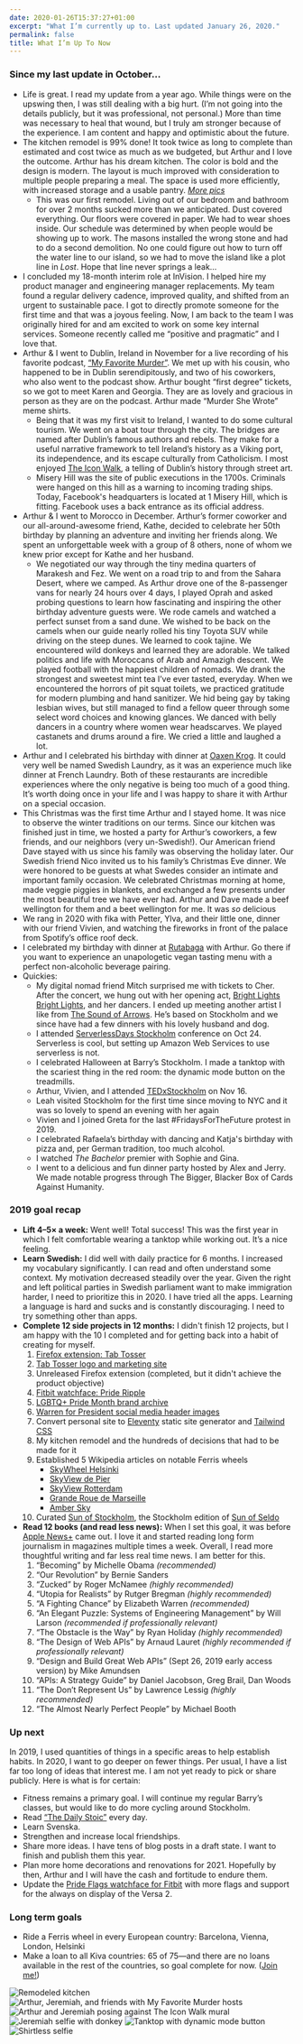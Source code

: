 ```yaml
---
date: 2020-01-26T15:37:27+01:00
excerpt: "What I’m currently up to. Last updated January 26, 2020."
permalink: false
title: What I’m Up To Now
---
```


<div class="mx-auto lg:flex">
<div class="lg:w-3/5 lg:pr-16 lg:border-r lg:border-purple-300">

### Since my last update in October…

- Life is great. I read my update from a year ago. While things were on the upswing then, I was still dealing with a big hurt. (I’m not going into the details publicly, but it was professional, not personal.) More than time was necessary to heal that wound, but I truly am stronger because of the experience. I am content and happy and optimistic about the future.
-  The kitchen remodel is 99% done! It took twice as long to complete than estimated and cost twice as much as we budgeted, but Arthur and I love the outcome. Arthur has his dream kitchen. The color is bold and the design is modern. The layout is much improved with consideration to multiple people preparing a meal. The space is used more efficiently, with increased storage and a usable pantry. [_More pics_](https://www.brittfurn.se/i/projekt/mannagrynstorget.html)
    - This was our first remodel. Living out of our bedroom and bathroom for over 2 months sucked more than we anticipated. Dust covered everything. Our floors were covered in paper. We had to wear shoes inside. Our schedule was determined by when people would be showing up to work. The masons installed the wrong stone and had to do a second demolition. No one could figure out how to turn off the water line to our island, so we had to move the island like a plot line in *Lost*. Hope that line never springs a leak…
- I concluded my 18-month interim role at InVision. I helped hire my product manager and engineering manager replacements. My team found a regular delivery cadence, improved quality, and shifted from an urgent to sustainable pace. I got to directly promote someone for the first time and that was a joyous feeling. Now, I am back to the team I was originally hired for and am excited to work on some key internal services. Someone recently called me “positive and pragmatic” and I love that.
- Arthur & I went to Dublin, Ireland in November for a live recording of his favorite podcast, [“My Favorite Murder”](https://www.myfavoritemurder.com/). We met up with his cousin, who happened to be in Dublin serendipitously, and two of his coworkers, who also went to the podcast show. Arthur bought “first degree” tickets, so we got to meet Karen and Georgia. They are as lovely and gracious in person as they are on the podcast. Arthur made “Murder She Wrote” meme shirts.
    - Being that it was my first visit to Ireland, I wanted to do some cultural tourism. We went on a boat tour through the city. The bridges are named after Dublin’s famous authors and rebels. They make for a useful narrative framework to tell Ireland’s history as a Viking port, its independence, and its escape culturally from Catholicism. I most enjoyed [The Icon Walk](https://iconfactorydublin.com/the-icon-walk), a telling of Dublin’s history through street art.
    - Misery Hill was the site of public executions in the 1700s. Criminals were hanged on this hill as a warning to incoming trading ships. Today, Facebook's headquarters is located at 1 Misery Hill, which is fitting. Facebook uses a back entrance as its official address.
- Arthur & I went to Morocco in December. Arthur’s former coworker and our all-around-awesome friend, Kathe, decided to celebrate her 50th birthday by planning an adventure and inviting her friends along. We spent an unforgettable week with a group of 8 others, none of whom we knew prior except for Kathe and her husband.
    - We negotiated our way through the tiny medina quarters of Marakesh and Fez. We went on a road trip to and from the Sahara Desert, where we camped. As Arthur drove one of the 8-passenger vans for nearly 24 hours over 4 days, I played Oprah and asked probing questions to learn how fascinating and inspiring the other birthday adventure guests were. We rode camels and watched a perfect sunset from a sand dune. We wished to be back on the camels when our guide nearly rolled his tiny Toyota SUV while driving on the steep dunes. We learned to cook tajine. We encountered wild donkeys and learned they are adorable. We talked politics and life with Moroccans of Arab and Amazigh descent. We played football with the happiest children of nomads. We drank the strongest and sweetest mint tea I’ve ever tasted, everyday. When we encountered the horrors of pit squat toilets, we practiced gratitude for modern plumbing and hand sanitizer. We hid being gay by taking lesbian wives, but still managed to find a fellow queer through some select word choices and knowing glances. We danced with belly dancers in a country where women wear headscarves. We played castanets and drums around a fire. We cried a little and laughed a lot.
- Arthur and I celebrated his birthday with dinner at [Oaxen Krog](https://oaxen.com/en/). It could very well be named Swedish Laundry, as it was an experience much like dinner at French Laundry. Both of these restaurants are incredible experiences where the only negative is being too much of a good thing. It’s worth doing once in your life and I was happy to share it with Arthur on a special occasion.
- This Christmas was the first time Arthur and I stayed home. It was nice to observe the winter traditions on our terms. Since our kitchen was finished just in time, we hosted a party for Arthur’s coworkers, a few friends, and our neighbors (very un-Swedish!). Our American friend Dave stayed with us since his family was observing the holiday later. Our Swedish friend Nico invited us to his family’s Christmas Eve dinner. We were honored to be guests at what Swedes consider an intimate and important family occasion. We celebrated Christmas morning at home, made veggie piggies in blankets, and exchanged a few presents under the most beautiful tree we have ever had. Arthur and Dave made a beef wellington for them and a beet wellington for me. It was _so_ delicious
- We rang in 2020 with fika with Petter, Ylva, and their little one, dinner with our friend Vivien, and watching the fireworks in front of the palace from Spotify’s office roof deck.
- I celebrated my birthday with dinner at [Rutabaga](https://www.grandhotel.se/en/food-beverage/mathias-dahlgren/rutabaga) with Arthur. Go there if you want to experience an unapologetic vegan tasting menu with a perfect non-alcoholic beverage pairing.
- Quickies:
    - My digital nomad friend Mitch surprised me with tickets to Cher. After the concert, we hung out with her opening act, [Bright Lights Bright Lights](https://songwhip.com/artist/bright-light-bright-light), and her dancers. I ended up meeting another artist I like from [The Sound of Arrows](https://songwhip.com/artist/the-sound-of-arrows). He’s based on Stockholm and we since have had a few dinners with his lovely husband and dog.
    - I attended [ServerlessDays Stockholm](https://www.eventbrite.se/e/serverlessdays-stockholm-2019-tickets-61419254644) conference on Oct 24. Serverless is cool, but setting up Amazon Web Services to use serverless is not.
    - I celebrated Halloween at Barry’s Stockholm. I made a tanktop with the scariest thing in the red room: the dynamic mode button on the treadmills.
    - Arthur, Vivien, and I attended [TEDxStockholm](https://tedxstockholm.com/) on Nov 16.
    - Leah visited Stockholm for the first time since moving to NYC and it was so lovely to spend an evening with her again
    - Vivien and I joined Greta for the last #FridaysForTheFuture protest in 2019.
    - I celebrated Rafaela’s birthday with dancing and Katja's birthday with pizza and, per German tradition, too much alcohol.
    - I watched _The Bachelor_ premier with Sophie and Gina.
    - I went to a delicious and fun dinner party hosted by Alex and Jerry. We made notable progress through The Bigger, Blacker Box of Cards Against Humanity.

### 2019 goal recap

- **Lift 4–5× a week:** Went well! Total success! This was the first year in which I felt comfortable wearing a tanktop while working out. It’s a nice feeling.
- **Learn Swedish:** I did well with daily practice for 6 months. I increased my vocabulary significantly. I can read and often understand some context. My motivation decreased steadily over the year. Given the right and left political parties in Swedish parliament want to make immigration harder, I need to prioritize this in 2020. I have tried all the apps. Learning a language is hard and sucks and is constantly discouraging. I need to try something other than apps.
- **Complete 12 side projects in 12 months:** I didn't finish 12 projects, but I am happy with the 10 I completed and for getting back into a habit of creating for myself.
    1. [Firefox extension: Tab Tosser](/posts/introducing-tab-tosser/)
    2. [Tab Tosser logo and marketing site](/tab-tosser/)
    3. Unreleased Firefox extension (completed, but it didn't achieve the product objective)
    4. [Fitbit watchface: Pride Ripple](https://gallery.fitbit.com/details/e9f93783-42d4-4e7d-ba57-9a2cfce9ebc7)
    5. [LGBTQ+ Pride Month brand archive](https://github.com/jeremiahlee/pride-archive)
    6. [Warren for President social media header images](https://github.com/jeremiahlee/warren-for-president)
    7. Convert personal site to [Eleventy](https://www.11ty.io/) static site generator and [Tailwind CSS](https://tailwindcss.com/)
    8. My kitchen remodel and the hundreds of decisions that had to be made for it
    9. Established 5 Wikipedia articles on notable Ferris wheels
        - [SkyWheel Helsinki](https://en.wikipedia.org/wiki/SkyWheel_Helsinki)
        - [SkyView de Pier](https://en.wikipedia.org/wiki/SkyView_de_Pier)
        - [SkyView Rotterdam](https://en.wikipedia.org/wiki/SkyView_Rotterdam)
        - [Grande Roue de Marseille](https://en.wikipedia.org/wiki/Grande_Roue_de_Marseille)
        - [Amber Sky](https://en.wikipedia.org/wiki/Amber_Sky)
    10. Curated [Sun of Stockholm](https://twitter.com/sunofstockholm), the Stockholm edition of [Sun of Seldo](https://twitter.com/sunofseldo)
- **Read 12 books (and read less news):** When I set this goal, it was before [Apple News+](https://www.apple.com/apple-news/) came out. I love it and started reading long form journalism in magazines multiple times a week. Overall, I read more thoughtful writing and far less real time news. I am better for this.
    1. “Becoming” by Michelle Obama _(recommended)_
    2. “Our Revolution” by Bernie Sanders
    3. “Zucked” by Roger McNamee _(highly recommended)_
    4. “Utopia for Realists” by Rutger Bregman _(highly recommended)_
    5. “A Fighting Chance” by Elizabeth Warren _(recommended)_
    6. “An Elegant Puzzle: Systems of Engineering Management” by Will Larson _(recommended if professionally relevant)_
    7. “The Obstacle is the Way” by Ryan Holiday _(highly recommended)_
    8. “The Design of Web APIs” by Arnaud Lauret _(highly recommended if professionally relevant)_
    9. “Design and Build Great Web APIs” (Sept 26, 2019 early access version) by Mike Amundsen
    10. “APIs: A Strategy Guide” by Daniel Jacobson, Greg Brail, Dan Woods
    11. “The Don’t Represent Us” by Lawrence Lessig _(highly recommended)_
    12. “The Almost Nearly Perfect People” by Michael Booth

### Up next

In 2019, I used quantities of things in a specific areas to help establish habits. In 2020, I want to go deeper on fewer things. Per usual, I have a list far too long of ideas that interest me. I am not yet ready to pick or share publicly. Here is what is for certain:

- Fitness remains a primary goal. I will continue my regular Barry’s classes, but would like to do more cycling around Stockholm.
- Read [“The Daily Stoic”](https://www.goodreads.com/book/show/29093292-the-daily-stoic) every day.
- Learn Svenska.
- Strengthen and increase local friendships.
- Share more ideas. I have tens of blog posts in a draft state. I want to finish and publish them this year.
- Plan more home decorations and renovations for 2021. Hopefully by then, Arthur and I will have the cash and fortitude to endure them.
- Update the [Pride Flags watchface for Fitbit](https://gallery.fitbit.com/details/a8195bb6-649a-45be-8f0c-9ca68af7c130) with more flags and support for the always on display of the Versa 2.

### Long term goals

- Ride a Ferris wheel in every European country: Barcelona, Vienna, London, Helsinki
- Make a loan to all Kiva countries: 65 of 75—and there are no loans available in the rest of the countries, so goal complete for now. ([Join me!](https://www.kiva.org/invitedby/jeremiahlee))

</div>
<div class="lg:w-2/5 lg:pl-5">
<img class="mb-5 sm:h-64 lg:h-auto" src="./2020-01-26/new-kitchen.jpg" alt="Remodeled kitchen"/>
<img class="mb-5 sm:h-64 lg:h-auto" src="./2020-01-26/murderinos.jpg" alt="Arthur, Jeremiah, and friends with My Favorite Murder hosts"/>
<img class="mb-5 sm:h-64 lg:h-auto" src="./2020-01-26/icon-walk-dublin.jpg" alt="Arthur and Jeremiah posing against The Icon Walk mural"/>
<img class="mb-5 sm:h-64 lg:h-auto" src="./2020-01-26/adorable-donkey.jpg" alt="Jeremiah selfie with donkey"/>
<img class="mb-5 sm:h-64 lg:h-auto" src="./2020-01-26/dynamic-mode-devil.jpg" alt="Tanktop with dynamic mode button"/>
<img class="mb-5 sm:h-64 lg:h-auto" src="./2020-01-26/36.jpg" alt="Shirtless selfie"/>
</div>
